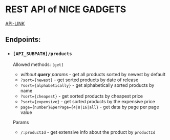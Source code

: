 # REST API of NICE GADGETS
[API-LINK](https://stalwart-dolphin-d2ae39.netlify.app/.netlify/functions/server/products)
## Endpoints:
- ### `[API_SUBPATH]/products`
  Allowed methods: `[get]`
    - _without **query** params_ - get all products sorted by newest by default
    - `?sort={newest}` - get sorted products by date of release
    - `?sort={alphabetically}` - get alphabetically sorted products by name
    - `?sort={cheapest}` - get sorted products by cheapest price
    - `?sort={expensive}` - get sorted products by the expensive price
    - `page={number}&perPage={4|8|16|all}` - get data by page per page value

  Params 
    - `/:productId` -  get extensive info about the product by `productId`
